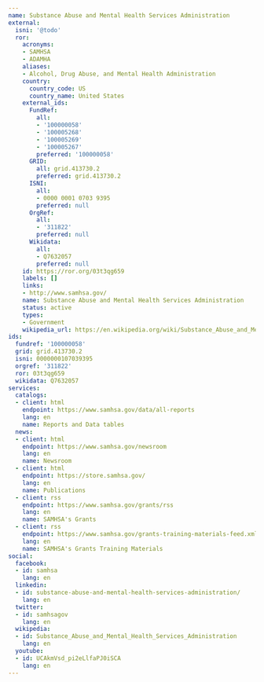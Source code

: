 ```yaml
---
name: Substance Abuse and Mental Health Services Administration
external:
  isni: '@todo'
  ror:
    acronyms:
    - SAMHSA
    - ADAMHA
    aliases:
    - Alcohol, Drug Abuse, and Mental Health Administration
    country:
      country_code: US
      country_name: United States
    external_ids:
      FundRef:
        all:
        - '100000058'
        - '100005268'
        - '100005269'
        - '100005267'
        preferred: '100000058'
      GRID:
        all: grid.413730.2
        preferred: grid.413730.2
      ISNI:
        all:
        - 0000 0001 0703 9395
        preferred: null
      OrgRef:
        all:
        - '311822'
        preferred: null
      Wikidata:
        all:
        - Q7632057
        preferred: null
    id: https://ror.org/03t3qg659
    labels: []
    links:
    - http://www.samhsa.gov/
    name: Substance Abuse and Mental Health Services Administration
    status: active
    types:
    - Government
    wikipedia_url: https://en.wikipedia.org/wiki/Substance_Abuse_and_Mental_Health_Services_Administration
ids:
  fundref: '100000058'
  grid: grid.413730.2
  isni: 0000000107039395
  orgref: '311822'
  ror: 03t3qg659
  wikidata: Q7632057
services:
  catalogs:
  - client: html
    endpoint: https://www.samhsa.gov/data/all-reports
    lang: en
    name: Reports and Data tables
  news:
  - client: html
    endpoint: https://www.samhsa.gov/newsroom
    lang: en
    name: Newsroom
  - client: html
    endpoint: https://store.samhsa.gov/
    lang: en
    name: Publications
  - client: rss
    endpoint: https://www.samhsa.gov/grants/rss
    lang: en
    name: SAMHSA's Grants
  - client: rss
    endpoint: https://www.samhsa.gov/grants-training-materials-feed.xml
    lang: en
    name: SAMHSA's Grants Training Materials
social:
  facebook:
  - id: samhsa
    lang: en
  linkedin:
  - id: substance-abuse-and-mental-health-services-administration/
    lang: en
  twitter:
  - id: samhsagov
    lang: en
  wikipedia:
  - id: Substance_Abuse_and_Mental_Health_Services_Administration
    lang: en
  youtube:
  - id: UCAkmVsd_pi2eLlfaPJ0iSCA
    lang: en
---
```


